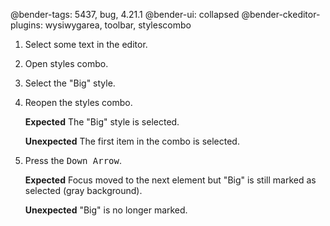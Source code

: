 @bender-tags: 5437, bug, 4.21.1
@bender-ui: collapsed
@bender-ckeditor-plugins: wysiwygarea, toolbar, stylescombo

1. Select some text in the editor.
1. Open styles combo.
1. Select the "Big" style.
1. Reopen the styles combo.

	**Expected** The "Big" style is selected.

	**Unexpected** The first item in the combo is selected.
1. Press the <kbd>Down Arrow</kbd>.

	**Expected** Focus moved to the next element but "Big" is still marked as selected (gray background).

	**Unexpected** "Big" is no longer marked.
